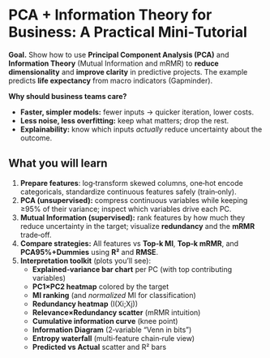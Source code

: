 # PCA + Information Theory for Business: A Practical Mini‑Tutorial

**Goal.** Show how to use **Principal Component Analysis (PCA)** and **Information Theory** (Mutual Information and mRMR) to **reduce dimensionality** and **improve clarity** in predictive projects. The example predicts **life expectancy** from macro indicators (Gapminder).

**Why should business teams care?**
- **Faster, simpler models:** fewer inputs → quicker iteration, lower costs.
- **Less noise, less overfitting:** keep what matters; drop the rest.
- **Explainability:** know which inputs *actually* reduce uncertainty about the outcome.

## What you will learn
1. **Prepare features**: log‑transform skewed columns, one‑hot encode categoricals, standardize continuous features safely (train‑only).
2. **PCA (unsupervised):** compress continuous variables while keeping ≥95% of their variance; inspect which variables drive each PC.
3. **Mutual Information (supervised):** rank features by how much they reduce uncertainty in the target; visualize **redundancy** and the **mRMR** trade‑off.
4. **Compare strategies:** All features vs **Top‑k MI**, **Top‑k mRMR**, and **PCA95%+Dummies** using **R²** and **RMSE**.
5. **Interpretation toolkit** (plots you’ll see):
   - **Explained‑variance bar chart** per PC (with top contributing variables)
   - **PC1×PC2 heatmap** colored by the target
   - **MI ranking** (and *normalized* MI for classification)
   - **Redundancy heatmap** (I(Xi;Xj))
   - **Relevance×Redundancy scatter** (mRMR intuition)
   - **Cumulative information curve** (knee point)
   - **Information Diagram** (2‑variable “Venn in bits”)
   - **Entropy waterfall** (multi‑feature chain‑rule view)
   - **Predicted vs Actual** scatter and R² bars

